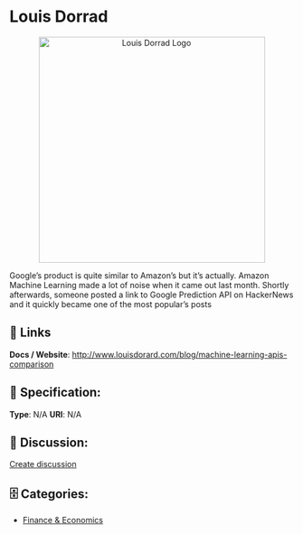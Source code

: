 # Louis Dorrad
<p align="center">
    <img width="400" src="https://raw.githubusercontent.com/apis-list/apis-list/main/apis/louis-dorrad/logo_256x256.png" alt="Louis Dorrad Logo"/>
</p>

Google’s product is quite similar to Amazon’s but it’s actually. Amazon Machine Learning&nbsp;made a lot of noise when it came out&nbsp;last month.  Shortly afterwards, someone posted a link to Google Prediction API&nbsp;on HackerNews and it quickly became one of the most popular’s posts

##  🔗 Links
**Docs / Website**: http://www.louisdorard.com/blog/machine-learning-apis-comparison

## 🧬 Specification:
**Type**: N/A
**URI**: N/A

## 💬 Discussion:
[Create discussion](https://github.com/apis-list/apis-list/discussions/new)

## 🗄️ Categories:
- [Finance & Economics](https://github.com/apis-list/apis-list#finance-and-economics)







